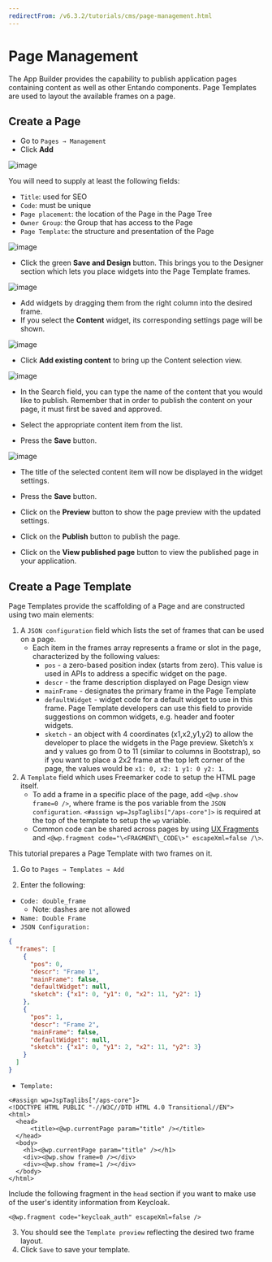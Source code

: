 ```yaml
---
redirectFrom: /v6.3.2/tutorials/cms/page-management.html
---
```


# Page Management

The App Builder provides the capability to publish application pages containing content as well as other Entando components. Page Templates are used to layout the available frames on a page.

## Create a Page

- Go to `Pages → Management`
- Click **Add**

![image](./img/Publish1.png)

You will need to supply at least the following fields:
- `Title`: used for SEO
- `Code`: must be unique
- `Page placement`: the location of the Page in the Page Tree
- `Owner Group`: the Group that has access to the Page
- `Page Template`: the structure and presentation of the Page

![image](./img/Publish2.png)

-   Click the green **Save and Design** button. This brings you to the Designer section which lets you place widgets into the Page Template frames.

![image](./img/Publish3.png)

-   Add widgets by dragging them from the right column into the desired frame. 
-   If you select the **Content** widget, its corresponding settings page will be shown.

![image](./img/Publish4.png)

-   Click **Add existing content** to bring up the Content selection view.

![image](./img/Publish5.png)

-   In the Search field, you can type the name of the content that you
    would like to publish. Remember
    that in order to publish the content on your page, it must first be saved
    and approved.

-   Select the appropriate content item from the list. 

-   Press the **Save** button.

![image](./img/Publish5b.png)

-   The title of the selected content item will now be displayed in the widget settings.

-   Press the **Save** button.

-   Click on the **Preview** button to show the page preview with the updated settings.

-   Click on the **Publish** button to publish the page.

-   Click on the **View published page** button to view the published page in your application.

## Create a Page Template
Page Templates provide the scaffolding of a Page and are constructed using two main elements:

1. A `JSON configuration` field which lists the set of frames that can be used on a page. 
   - Each item in the frames array represents a frame or slot in the page, characterized by the following values:
      - `pos` - a zero-based position index (starts from zero). This value is used in
    APIs to address a specific widget on the page.
      - `descr` - the frame description displayed on Page Design view
      - `mainFrame` - designates the primary frame in the Page Template
      - `defaultWidget` - widget code for a default widget to use in this frame. Page Template developers can use this field to provide suggestions on common widgets, e.g. header and footer widgets.
      - `sketch` - an object with 4 coordinates (x1,x2,y1,y2) to allow the developer to place the widgets in the Page preview. Sketch’s x and y values go from 0 to 11 (similar to columns in Bootstrap), so if you want to place a 2x2 frame at the top left corner of the page, the values would be `x1: 0, x2: 1 y1: 0 y2: 1`.
2. A `Template` field which uses Freemarker code to setup the HTML page itself.
   - To add a frame in a specific place of the page, add `<@wp.show frame=0 />`, where frame is the pos variable from the `JSON configuration`. `<#assign wp=JspTaglibs["/aps-core"]>` is required at the top of the template to setup the `wp` variable.
   - Common code can be shared across pages by using [UX Fragments](./widgets-fragments.md#create-a-ux-fragment) and ```<@wp.fragment code="\<FRAGMENT\_CODE\>" escapeXml=false /\>```.

This tutorial prepares a Page Template with two frames on it.

1. Go to `Pages → Templates → Add`

2. Enter the following:

- `Code: double_frame`
  - Note: dashes are not allowed
- `Name: Double Frame`
- `JSON Configuration:`

``` json
{
  "frames": [
    {
      "pos": 0,
      "descr": "Frame 1",
      "mainFrame": false,
      "defaultWidget": null,
      "sketch": {"x1": 0, "y1": 0, "x2": 11, "y2": 1}
    },
    {
      "pos": 1,
      "descr": "Frame 2",
      "mainFrame": false,
      "defaultWidget": null,
      "sketch": {"x1": 0, "y1": 2, "x2": 11, "y2": 3}
    }
  ]
}
```


- `Template:`

``` ftl
<#assign wp=JspTaglibs["/aps-core"]>
<!DOCTYPE HTML PUBLIC "-//W3C//DTD HTML 4.0 Transitional//EN">
<html>
  <head>
      <title><@wp.currentPage param="title" /></title>
  </head>
  <body>
    <h1><@wp.currentPage param="title" /></h1>
    <div><@wp.show frame=0 /></div>
    <div><@wp.show frame=1 /></div>
  </body>
</html>
```
Include the following fragment in the `head` section if you want to make use of the user's identity information from Keycloak.
```ftl
<@wp.fragment code="keycloak_auth" escapeXml=false />
``` 

3. You should see the `Template preview` reflecting the desired two frame layout.
4. Click `Save` to save your template. 